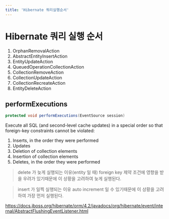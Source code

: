 ```yaml
---
title: 'Hibernate 쿼리실행순서'
---
```

# Hibernate 쿼리 실행 순서

1. OrphanRemovalAction
2. AbstractEntityInsertAction
3. EntityUpdateAction
4. QueuedOperationCollectionAction
5. CollectionRemoveAction
6. CollectionUpdateAction
7. CollectionRecreateAction
8. EntityDeleteAction
   
## performExecutions

```java
protected void performExecutions(EventSource session)
```

Execute all SQL (and second-level cache updates) in a special order so that foreign-key constraints cannot be violated:
1. Inserts, in the order they were performed
2. Updates
3. Deletion of collection elements
4. Insertion of collection elements
5. Deletes, in the order they were performed

> delete 가 늦게 실행되는 이유(entity 일 때)
foreign key 제약 조건에 영향을 받을 우려가 있기때문에 이 상황을 고려하여 늦게 실행된다.

> insert 가 일찍 실행되는 이유
auto increment 일 수 있기때문에 이 상황을 고려하여 가장 먼저 실행된다.

https://docs.jboss.org/hibernate/orm/4.2/javadocs/org/hibernate/event/internal/AbstractFlushingEventListener.html

